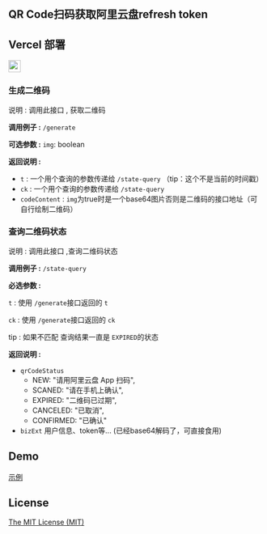 ## QR Code扫码获取阿里云盘refresh token

## Vercel 部署
<a href="https://vercel.com/new/import?s=https://github.com/itxve/aliyundriver-refresh-token"><img src="https://vercel.com/button" height="24"></a>

### 生成二维码

说明 : 调用此接口 , 获取二维码

**调用例子 :** `/generate`

**可选参数 :**
`img`: boolean

**返回说明 :**
- `t` : 一个用个查询的参数传递给 `/state-query` （tip：这个不是当前的时间戳）
- `ck` : 一个用个查询的参数传递给 `/state-query`
- `codeContent` : `img`为true时是一个base64图片否则是二维码的接口地址（可自行绘制二维码）


### 查询二维码状态

说明 : 调用此接口 ,查询二维码状态

**调用例子 :** `/state-query`

**必选参数 :**

`t` : 使用 `/generate`接口返回的 `t`

`ck` : 使用 `/generate`接口返回的 `ck`

tip : 如果不匹配 查询结果一直是 `EXPIRED`的状态

**返回说明 :**
- `qrCodeStatus` 
  - NEW: "请用阿里云盘 App 扫码",
  - SCANED: "请在手机上确认",
  - EXPIRED: "二维码已过期",
  - CANCELED: "已取消",
  - CONFIRMED: "已确认"
- `bizExt` 用户信息、token等... (已经base64解码了，可直接食用)


## Demo
[示例](https://aliyundriver-refresh-token.vercel.app/)


## License

[The MIT License (MIT)](https://github.com/itxve/aliyundriver-refresh-token/blob/master/LICENSE)